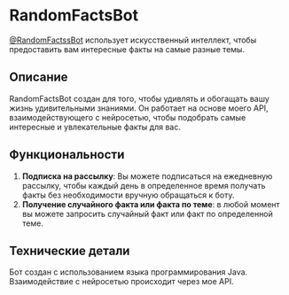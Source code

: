 # RandomFactsBot

[@RandomFactssBot](https://t.me/RandomFactssBot) использует искусственный интеллект, чтобы предоставить вам интересные факты на самые разные темы.

## Описание

RandomFactsBot создан для того, чтобы удивлять и обогащать вашу жизнь удивительными знаниями. Он работает на основе моего API, взаимодействующего с нейросетью, чтобы подобрать самые интересные и увлекательные факты для вас.

## Функциональности

1. **Подписка на рассылку**: Вы можете подписаться на ежедневную рассылку, чтобы каждый день в определенное время получать факты без необходимости вручную обращаться к боту.
2. **Получение случайного факта или факта по теме**: в любой момент вы можете запросить случайный факт или факт по определенной теме.

## Технические детали

Бот создан с использованием языка программирования Java. Взаимодействие с нейросетью происходит через мое API.
